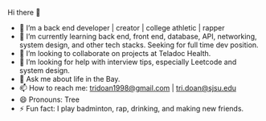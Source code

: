 Hi there 👋
- 🔭 I’m a back end developer | creator | college athletic | rapper
- 🌱 I’m currently learning back end, front end, database, API, networking, system design, and other tech stacks. Seeking for full time dev position. 
- 👯 I’m looking to collaborate on projects at Teladoc Health. 
- 🤔 I’m looking for help with interview tips, especially Leetcode and system design. 
- 💬 Ask me about life in the Bay. 
- 📫 How to reach me: tridoan1998@gmail.com | tri.doan@sjsu.edu 
- 😄 Pronouns: Tree
- ⚡ Fun fact: I play badminton, rap, drinking, and making new friends. 
